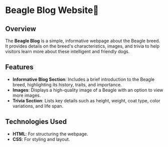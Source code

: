 # Beagle Blog Website🐶

## Overview
The **Beagle Blog** is a simple, informative webpage about the Beagle breed. It provides details on the breed's characteristics, images, and trivia to help visitors learn more about these intelligent and friendly dogs.

## Features
- **Informative Blog Section**: Includes a brief introduction to the Beagle breed, highlighting its history, traits, and importance.
- **Images**: Displays a high-quality image of a Beagle with an option to view more images.
- **Trivia Section**: Lists key details such as height, weight, coat type, color variations, and life span.

## Technologies Used
- **HTML**: For structuring the webpage.
- **CSS**: For styling and layout.







